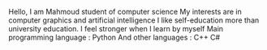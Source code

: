 Hello, I am Mahmoud student of computer science
My interests are in computer graphics and artificial intelligence
I like self-education more than university education. I feel stronger when I learn by myself
Main programming language : Python
And other languages : C++ C#
